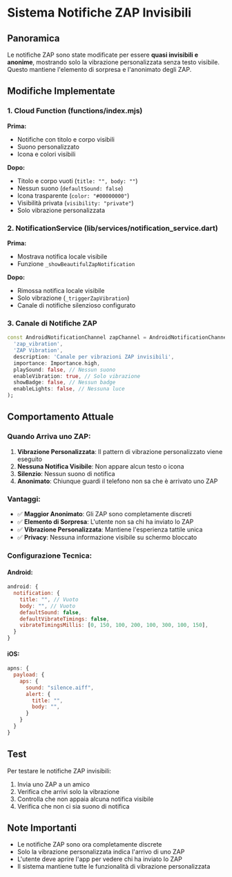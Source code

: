 # Sistema Notifiche ZAP Invisibili

## Panoramica

Le notifiche ZAP sono state modificate per essere **quasi invisibili e anonime**, mostrando solo la vibrazione personalizzata senza testo visibile. Questo mantiene l'elemento di sorpresa e l'anonimato degli ZAP.

## Modifiche Implementate

### 1. Cloud Function (functions/index.mjs)

**Prima:**
- Notifiche con titolo e corpo visibili
- Suono personalizzato
- Icona e colori visibili

**Dopo:**
- Titolo e corpo vuoti (`title: "", body: ""`)
- Nessun suono (`defaultSound: false`)
- Icona trasparente (`color: "#00000000"`)
- Visibilità privata (`visibility: "private"`)
- Solo vibrazione personalizzata

### 2. NotificationService (lib/services/notification_service.dart)

**Prima:**
- Mostrava notifica locale visibile
- Funzione `_showBeautifulZapNotification`

**Dopo:**
- Rimossa notifica locale visibile
- Solo vibrazione (`_triggerZapVibration`)
- Canale di notifiche silenzioso configurato

### 3. Canale di Notifiche ZAP

```dart
const AndroidNotificationChannel zapChannel = AndroidNotificationChannel(
  'zap_vibration',
  'ZAP Vibration',
  description: 'Canale per vibrazioni ZAP invisibili',
  importance: Importance.high,
  playSound: false, // Nessun suono
  enableVibration: true, // Solo vibrazione
  showBadge: false, // Nessun badge
  enableLights: false, // Nessuna luce
);
```

## Comportamento Attuale

### Quando Arriva uno ZAP:

1. **Vibrazione Personalizzata**: Il pattern di vibrazione personalizzato viene eseguito
2. **Nessuna Notifica Visibile**: Non appare alcun testo o icona
3. **Silenzio**: Nessun suono di notifica
4. **Anonimato**: Chiunque guardi il telefono non sa che è arrivato uno ZAP

### Vantaggi:

- ✅ **Maggior Anonimato**: Gli ZAP sono completamente discreti
- ✅ **Elemento di Sorpresa**: L'utente non sa chi ha inviato lo ZAP
- ✅ **Vibrazione Personalizzata**: Mantiene l'esperienza tattile unica
- ✅ **Privacy**: Nessuna informazione visibile su schermo bloccato

### Configurazione Tecnica:

#### Android:
```javascript
android: {
  notification: {
    title: "", // Vuoto
    body: "", // Vuoto
    defaultSound: false,
    defaultVibrateTimings: false,
    vibrateTimingsMillis: [0, 150, 100, 200, 100, 300, 100, 150],
  }
}
```

#### iOS:
```javascript
apns: {
  payload: {
    aps: {
      sound: "silence.aiff",
      alert: {
        title: "",
        body: "",
      }
    }
  }
}
```

## Test

Per testare le notifiche ZAP invisibili:

1. Invia uno ZAP a un amico
2. Verifica che arrivi solo la vibrazione
3. Controlla che non appaia alcuna notifica visibile
4. Verifica che non ci sia suono di notifica

## Note Importanti

- Le notifiche ZAP sono ora completamente discrete
- Solo la vibrazione personalizzata indica l'arrivo di uno ZAP
- L'utente deve aprire l'app per vedere chi ha inviato lo ZAP
- Il sistema mantiene tutte le funzionalità di vibrazione personalizzata 
